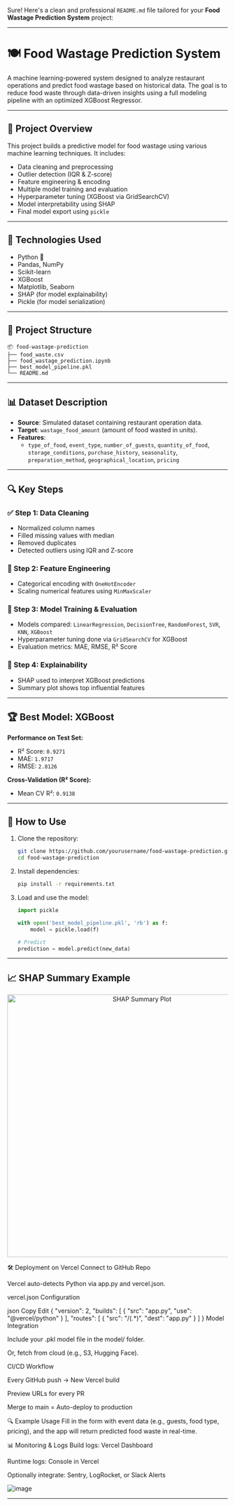 Sure! Here's a clean and professional `README.md` file tailored for your **Food Wastage Prediction System** project:

---

# 🍽️ Food Wastage Prediction System

A machine learning-powered system designed to analyze restaurant operations and predict food wastage based on historical data. The goal is to reduce food waste through data-driven insights using a full modeling pipeline with an optimized XGBoost Regressor.

---

## 🚀 Project Overview

This project builds a predictive model for food wastage using various machine learning techniques. It includes:

- Data cleaning and preprocessing
- Outlier detection (IQR & Z-score)
- Feature engineering & encoding
- Multiple model training and evaluation
- Hyperparameter tuning (XGBoost via GridSearchCV)
- Model interpretability using SHAP
- Final model export using `pickle`

---

## 🧰 Technologies Used

- Python 🐍
- Pandas, NumPy
- Scikit-learn
- XGBoost
- Matplotlib, Seaborn
- SHAP (for model explainability)
- Pickle (for model serialization)

---

## 📁 Project Structure

```
📦 food-wastage-prediction
├── food_waste.csv
├── food_wastage_prediction.ipynb
├── best_model_pipeline.pkl
└── README.md
```

---

## 📊 Dataset Description

- **Source**: Simulated dataset containing restaurant operation data.
- **Target**: `wastage_food_amount` (amount of food wasted in units).
- **Features**:
  - `type_of_food`, `event_type`, `number_of_guests`, `quantity_of_food`, `storage_conditions`, `purchase_history`, `seasonality`, `preparation_method`, `geographical_location`, `pricing`

---

## 🔍 Key Steps

### ✅ Step 1: Data Cleaning
- Normalized column names
- Filled missing values with median
- Removed duplicates
- Detected outliers using IQR and Z-score

### 🔨 Step 2: Feature Engineering
- Categorical encoding with `OneHotEncoder`
- Scaling numerical features using `MinMaxScaler`

### 🤖 Step 3: Model Training & Evaluation
- Models compared: `LinearRegression`, `DecisionTree`, `RandomForest`, `SVR`, `KNN`, `XGBoost`
- Hyperparameter tuning done via `GridSearchCV` for XGBoost
- Evaluation metrics: MAE, RMSE, R² Score

### 🧠 Step 4: Explainability
- SHAP used to interpret XGBoost predictions
- Summary plot shows top influential features

---

## 🏆 Best Model: XGBoost

**Performance on Test Set:**
- R² Score: `0.9271`
- MAE: `1.9717`
- RMSE: `2.8126`

**Cross-Validation (R² Score):**
- Mean CV R²: `0.9138`

---

## 💾 How to Use

1. Clone the repository:
   ```bash
   git clone https://github.com/yourusername/food-wastage-prediction.git
   cd food-wastage-prediction
   ```

2. Install dependencies:
   ```bash
   pip install -r requirements.txt
   ```

3. Load and use the model:
   ```python
   import pickle

   with open('best_model_pipeline.pkl', 'rb') as f:
       model = pickle.load(f)

   # Predict
   prediction = model.predict(new_data)
   ```

---

## 📈 SHAP Summary Example

<p align="center">
  <img src="https://raw.githubusercontent.com/yourusername/food-wastage-prediction/main/assets/shap_summary.png" alt="SHAP Summary Plot" width="600"/>
</p>

🛠️ Deployment on Vercel
Connect to GitHub Repo

Vercel auto-detects Python via app.py and vercel.json.

vercel.json Configuration

json
Copy
Edit
{
  "version": 2,
  "builds": [
    { "src": "app.py", "use": "@vercel/python" }
  ],
  "routes": [
    { "src": "/(.*)", "dest": "app.py" }
  ]
}
Model Integration

Include your .pkl model file in the model/ folder.

Or, fetch from cloud (e.g., S3, Hugging Face).

CI/CD Workflow

Every GitHub push → New Vercel build

Preview URLs for every PR

Merge to main = Auto-deploy to production

🔍 Example Usage
Fill in the form with event data (e.g., guests, food type, pricing), and the app will return predicted food waste in real-time.

📊 Monitoring & Logs
Build logs: Vercel Dashboard

Runtime logs: Console in Vercel

Optionally integrate: Sentry, LogRocket, or Slack Alerts

![image](https://github.com/user-attachments/assets/451daa2c-3ce6-4b83-99e5-090027657cd1)


---

